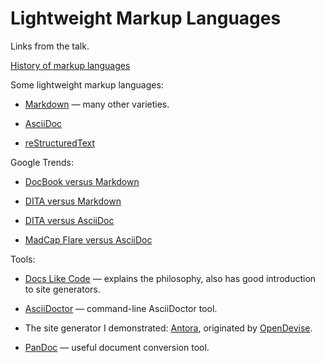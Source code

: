 ﻿# Lightweight Markup Languages

Links from the talk.

[History of markup languages](https://www.writethedocs.org/videos/prague/2018/a-brief-history-of-text-markup-languages-tony-ibbs/)

Some lightweight markup languages:

* [Markdown](https://daringfireball.net/projects/markdown/) — many other varieties.

* [AsciiDoc](http://asciidoc.org)

* [reStructuredText](http://docutils.sourceforge.net/rst.html)

Google Trends:

* [DocBook versus Markdown](https://trends.google.com/trends/explore?date=all&q=%2Fm%2F0c1gr,%2Fm%2F0jt0gkj)

* [DITA versus Markdown](https://trends.google.com/trends/explore?date=all&q=%2Fm%2F04jv3m,%2Fm%2F0jt0gkj)

* [DITA versus AsciiDoc](https://trends.google.com/trends/explore?date=all&q=%2Fm%2F04jv3m,%2Fm%2F0ghs0s)

* [MadCap Flare versus AsciiDoc](https://trends.google.com/trends/explore?date=all&q=Madcap%20Flare,AsciiDoc)

Tools:

* [Docs Like Code](https://www.docslikecode.com) — explains the philosophy, also has good introduction to site generators.

* [AsciiDoctor](https://asciidoctor.org) — command-line AsciiDoctor tool.

* The site generator I demonstrated: [Antora](https://antora.org), originated by [OpenDevise](https://opendevise.com).

* [PanDoc](https://pandoc.org) — useful document conversion tool.
